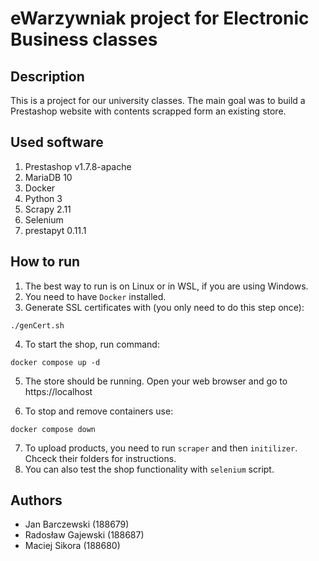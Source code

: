 # eWarzywniak project for Electronic Business classes
## Description
This is a project for our university classes. The main goal was to build a Prestashop website with contents scrapped 
form an existing store.

## Used software
1. Prestashop v1.7.8-apache
2. MariaDB 10
3. Docker
4. Python 3
5. Scrapy 2.11
6. Selenium 
7. prestapyt 0.11.1

## How to run
1. The best way to run is on Linux or in WSL, if you are using Windows.
2. You need to have `Docker` installed.
3. Generate SSL certificates with (you only need to do this step once):
```
./genCert.sh
```
4. To start the shop, run command: 
```
docker compose up -d
```
5. The store should be running. Open your web browser and go to https://localhost

6. To stop and remove containers use:
```
docker compose down
```

7. To upload products, you need to run `scraper` and then `initilizer`. Chceck their folders for instructions.
8. You can also test the shop functionality with `selenium` script.

## Authors
- Jan Barczewski (188679)
- Radosław Gajewski (188687)
- Maciej Sikora (188680)
